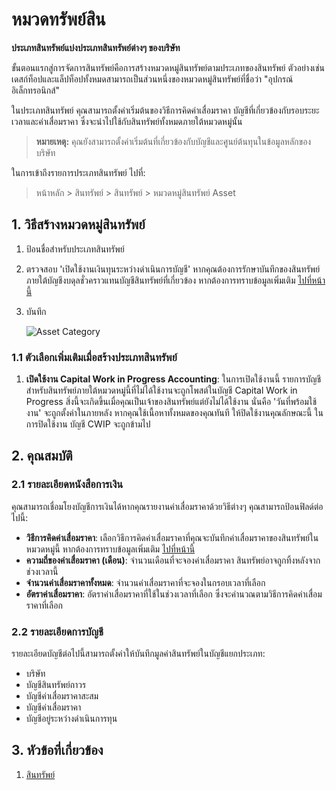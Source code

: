  <!-- add-breadcrumbs -->
# หมวดทรัพย์สิน

**ประเภทสินทรัพย์แบ่งประเภทสินทรัพย์ต่างๆ ของบริษัท**

ขั้นตอนแรกสู่การจัดการสินทรัพย์คือการสร้างหมวดหมู่สินทรัพย์ตามประเภทของสินทรัพย์ ตัวอย่างเช่น เดสก์ท็อปและแล็ปท็อปทั้งหมดสามารถเป็นส่วนหนึ่งของหมวดหมู่สินทรัพย์ที่ชื่อว่า "อุปกรณ์อิเล็กทรอนิกส์"

ในประเภทสินทรัพย์ คุณสามารถตั้งค่าเริ่มต้นของวิธีการคิดค่าเสื่อมราคา บัญชีที่เกี่ยวข้องกับรอบระยะเวลาและค่าเสื่อมราคา ซึ่งจะนำไปใช้กับสินทรัพย์ทั้งหมดภายใต้หมวดหมู่นั้น

> **หมายเหตุ:** คุณยังสามารถตั้งค่าเริ่มต้นที่เกี่ยวข้องกับบัญชีและศูนย์ต้นทุนในข้อมูลหลักของบริษัท

ในการเข้าถึงรายการประเภทสินทรัพย์ ไปที่:
> หน้าหลัก > สินทรัพย์ > สินทรัพย์ > หมวดหมู่สินทรัพย์ Asset

## 1. วิธีสร้างหมวดหมู่สินทรัพย์
1. ป้อนชื่อสำหรับประเภทสินทรัพย์
1. ตรวจสอบ 'เปิดใช้งานเงินทุนระหว่างดำเนินการบัญชี' หากคุณต้องการรักษาบันทึกของสินทรัพย์ภายใต้บัญชีงบดุลชั่วคราวแทนบัญชีสินทรัพย์ที่เกี่ยวข้อง หากต้องการทราบข้อมูลเพิ่มเติม [ไปที่หน้านี้](/docs/user/manual/th/asset/purchasing-an-asset)
1. บันทึก

    ![Asset Category](/docs/assets/img/asset/asset-category.png)

### 1.1 ตัวเลือกเพิ่มเติมเมื่อสร้างประเภทสินทรัพย์
1. **เปิดใช้งาน Capital Work in Progress Accounting**: ในการเปิดใช้งานนี้ รายการบัญชีสำหรับสินทรัพย์ภายใต้หมวดหมู่นี้ที่ไม่ได้ใช้งานจะถูกโพสต์ในบัญชี Capital Work in Progress สิ่งนี้จะเกิดขึ้นเมื่อคุณเป็นเจ้าของสินทรัพย์แต่ยังไม่ได้ใช้งาน นั่นคือ 'วันที่พร้อมใช้งาน' จะถูกตั้งค่าในภายหลัง หากคุณใช้เนื้อหาทั้งหมดของคุณทันที ให้ปิดใช้งานคุณลักษณะนี้ ในการปิดใช้งาน บัญชี CWIP จะถูกข้ามไป

## 2. คุณสมบัติ
### 2.1 รายละเอียดหนังสือการเงิน
คุณสามารถเชื่อมโยงบัญชีการเงินได้หากคุณรายงานค่าเสื่อมราคาด้วยวิธีต่างๆ คุณสามารถป้อนฟิลด์ต่อไปนี้:

* **วิธีการคิดค่าเสื่อมราคา**: เลือกวิธีการคิดค่าเสื่อมราคาที่คุณจะบันทึกค่าเสื่อมราคาของสินทรัพย์ในหมวดหมู่นี้ หากต้องการทราบข้อมูลเพิ่มเติม [ไปที่หน้านี้](/docs/user/manual/th/asset/asset-depreciation)
* **ความถี่ของค่าเสื่อมราคา (เดือน)**: จำนวนเดือนที่จะจองค่าเสื่อมราคา สินทรัพย์อาจถูกทิ้งหลังจากช่วงเวลานี้
* **จำนวนค่าเสื่อมราคาทั้งหมด**: จำนวนค่าเสื่อมราคาที่จะจองในกรอบเวลาที่เลือก
* **อัตราค่าเสื่อมราคา**: อัตราค่าเสื่อมราคาที่ใช้ในช่วงเวลาที่เลือก ซึ่งจะคำนวณตามวิธีการคิดค่าเสื่อมราคาที่เลือก

### 2.2 รายละเอียดการบัญชี

รายละเอียดบัญชีต่อไปนี้สามารถตั้งค่าให้บันทึกมูลค่าสินทรัพย์ในบัญชีแยกประเภท:

* บริษัท
* บัญชีสินทรัพย์ถาวร
* บัญชีค่าเสื่อมราคาสะสม
* บัญชีค่าเสื่อมราคา
* บัญชีอยู่ระหว่างดำเนินการทุน

## 3. หัวข้อที่เกี่ยวข้อง
1. [สินทรัพย์](/docs/user/manual/th/asset/asset)
